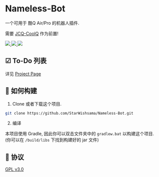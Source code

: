 # Nameless-Bot

一个可用于 酷Q Air/Pro 的机器人插件.

需要 [JCQ-CoolQ](https://github.com/Meowya/JCQ-CoolQ) 作为前置!

<a href="https://travis-ci.org/StarWishsama/Nameless-Bot">
  <img src="https://api.travis-ci.org/StarWishsama/Nameless-Bot.svg?branch=master">
</a>
<a href="https://github.com/StarWishsama/Nameless-Bot/blob/master/LICENSE">
  <img src="https://img.shields.io/github/license/StarWishsama/Nameless-Bot.svg?style=popout">
</a>
<a href="https://github.com/StarWishsama/Nameless-Bot/issues">
  <img src="https://img.shields.io/github/issues/StarWishsama/Nameless-Bot.svg?style=popout">
</a> 


## ☑ To-Do 列表
详见 [Project Page](https://github.com/StarWishsama/Nameless-Bot/projects/2)

## 💽 如何构建

1. Clone 或者下载这个项目.

```bash
git clone https://github.com/StarWishsama/Nameless-Bot.git
```

2. 编译

本项目使用 Gradle, 因此你可以双击文件夹中的 `gradlew.bat` 以构建这个项目.
(你可以在 `/build/libs` 下找到构建好的 jar 文件)

## 📜 协议 
[GPL v3.0](https://github.com/StarWishsama/Nameless-Bot/blob/master/LICENSE)


